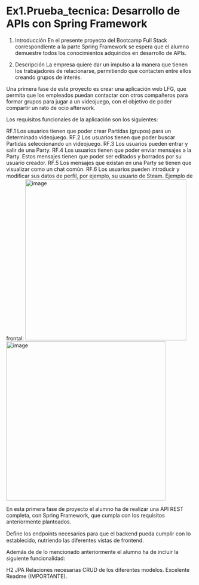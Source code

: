 # Ex1.Prueba_tecnica: Desarrollo de APIs con Spring Framework

1.    Introducción
En el presente proyecto del Bootcamp Full Stack correspondiente a la parte Spring Framework se espera que el alumno demuestre todos los conocimientos adquiridos en desarrollo de APIs. 

2.    Descripción 
La empresa quiere dar un impulso a la manera que tienen los trabajadores de relacionarse, permitiendo que contacten entre ellos creando grupos de interés. 

Una primera fase de este proyecto es crear una aplicación web LFG, que permita que los  empleados  puedan  contactar  con  otros  compañeros  para formar grupos para jugar a un videojuego, con el objetivo de poder compartir un rato de ocio afterwork. 

Los requisitos funcionales de la aplicación son los siguientes: 

RF.1   Los   usuarios  tienen  que  poder  crear  Partídas  (grupos)  para  un determinado videojuego.
RF.2  Los  usuarios  tienen  que  poder  buscar  Partídas  seleccionando  un videojuego.
RF.3  Los usuarios pueden entrar y salir de una Party. 
RF.4  Los  usuarios  tienen  que  poder  enviar  mensajes  a  la  Party. Estos mensajes tienen que poder ser editados y borrados por su usuario creador. 
RF.5  Los mensajes que existan en una Party se tienen que visualizar como un chat común. 
RF.6 Los usuarios pueden introducir y modiﬁcar sus datos de perﬁl, por ejemplo, su usuario de Steam. 
Ejemplo de frontal: 
<img width="431" alt="image" src="https://user-images.githubusercontent.com/110301198/232996140-8d352ce9-0ebf-44c7-bc91-6471789ce3fb.png">
<img width="426" alt="image" src="https://user-images.githubusercontent.com/110301198/232996295-4db00bee-65da-4f85-86cc-7b77281b7c34.png">

En esta primera fase de proyecto el alumno ha de realizar una  API REST completa,   con   Spring Framework,   que   cumpla   con   los   requisitos   anteriormente planteados. 

Deﬁne los endpoints necesarios para que el backend pueda cumplir con lo establecido, nutriendo las diferentes vistas de frontend. 

 Además de de lo mencionado anteriormente el alumno ha de incluir la siguiente funcionalidad: 

H2
JPA
Relaciones necesarias
CRUD de los diferentes modelos.
Excelente Readme (IMPORTANTE). 
